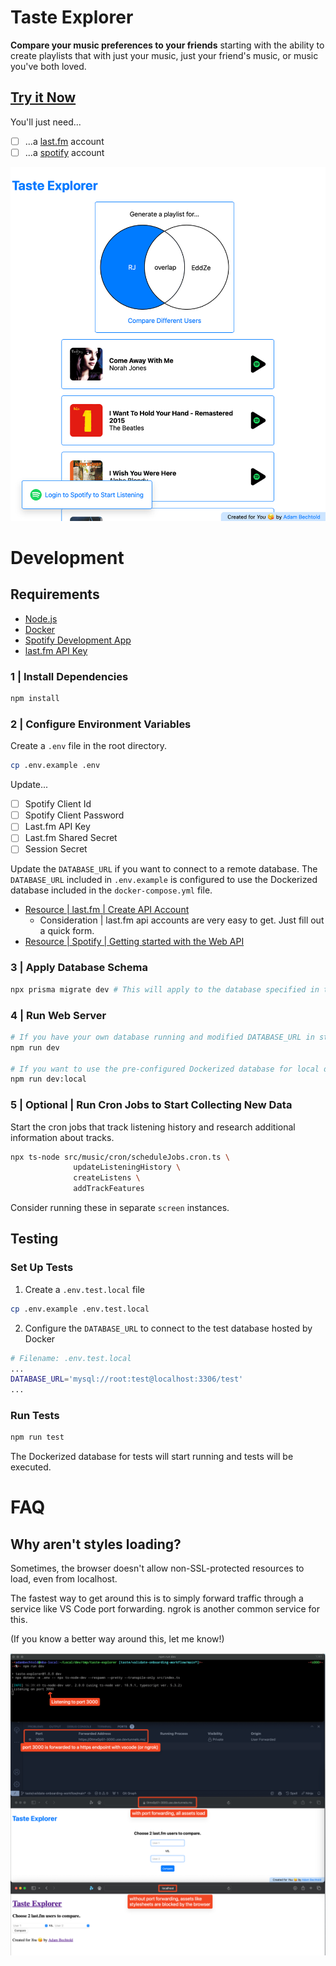 # Taste Explorer

**Compare your music preferences to your friends** starting with the ability to create playlists that with just your music, just your friend's music, or music you've both loved.

## [Try it Now](https://music.adambechtold.xyz)
You'll just need...

- [ ] ...a [last.fm](https://www.last.fm) account
- [ ] ...a [spotify](https://spotify.com) account

![screenshot](./documentation/assets/taste-comparison.screenshot.png)

# Development

## Requirements

- [Node.js](https://nodejs.org/en/learn/getting-started/how-to-install-nodejs)
- [Docker](https://www.docker.com/blog/getting-started-with-docker-desktop/)
- [Spotify Development App](https://developer.spotify.com/)
- [last.fm API Key](https://www.last.fm/api)

### 1 | Install Dependencies

```sh
npm install
```

### 2 | Configure Environment Variables

Create a `.env` file in the root directory.

```sh
cp .env.example .env
```

Update...

- [ ] Spotify Client Id
- [ ] Spotify Client Password
- [ ] Last.fm API Key
- [ ] Last.fm Shared Secret
- [ ] Session Secret

Update the `DATABASE_URL` if you want to connect to a remote database. The `DATABASE_URL` included in `.env.example` is configured to use the Dockerized database included in the `docker-compose.yml` file.

- [Resource | last.fm | Create API Account](https://developer.spotify.com/documentation/web-api/tutorials/getting-started)
  - Consideration | last.fm api accounts are very easy to get. Just fill out a quick form.
- [Resource | Spotify | Getting started with the Web API](https://developer.spotify.com/documentation/web-api/tutorials/getting-started)

### 3 | Apply Database Schema

```sh
npx prisma migrate dev # This will apply to the database specified in the DATABASE_URL of your .env
```

### 4 | Run Web Server

```sh
# If you have your own database running and modified DATABASE_URL in step 2
npm run dev

# If you want to use the pre-configured Dockerized database for local development
npm run dev:local
```

### 5 | Optional | Run Cron Jobs to Start Collecting New Data

Start the cron jobs that track listening history and research additional information about tracks.

```sh
npx ts-node src/music/cron/scheduleJobs.cron.ts \
              updateListeningHistory \
              createListens \
              addTrackFeatures
```

Consider running these in separate `screen` instances.

## Testing

### Set Up Tests

1. Create a `.env.test.local` file

```sh
cp .env.example .env.test.local
```

2. Configure the `DATABASE_URL` to connect to the test database hosted by Docker

```bash
# Filename: .env.test.local
...
DATABASE_URL='mysql://root:test@localhost:3306/test'
...
```

### Run Tests

```sh
npm run test
```

The Dockerized database for tests will start running and tests will be executed.

# FAQ

## Why aren't styles loading?

Sometimes, the browser doesn't allow non-SSL-protected resources to load, even from localhost.

The fastest way to get around this is to simply forward traffic through a service like VS Code port forwarding. ngrok is another common service for this.

(If you know a better way around this, let me know!)

![load-stylesheets](./documentation/assets/load-stylesheets-with-port-forwarding.png)
